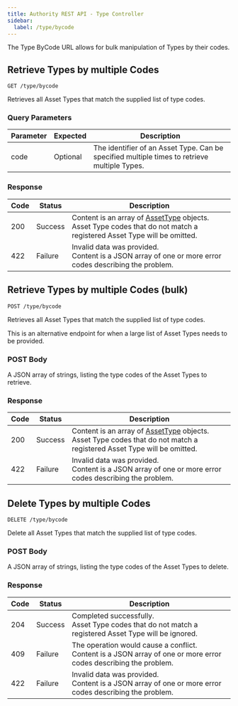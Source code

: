 ```yaml
---
title: Authority REST API - Type Controller
sidebar:
  label: /type/bycode
---
```


The Type ByCode URL allows for bulk manipulation of Types by their codes. 

## Retrieve Types by multiple Codes

`GET /type/bycode`

Retrieves all Asset Types that match the supplied list of type codes.

### Query Parameters

| Parameter | Expected | Description |
|-----------|----------|-------------|
| code      | Optional | The identifier of an Asset Type. Can be specified multiple times to retrieve multiple Types. |

### Response

| Code | Status  | Description |
|------|---------|-------------|
| 200  | Success | Content is an array of [AssetType](../../proto/authority/#assettype) objects.<br>Asset Type codes that do not match a registered Asset Type will be omitted.|
| 422  | Failure | Invalid data was provided.<br>Content is a JSON array of one or more error codes describing the problem. |

## Retrieve Types by multiple Codes (bulk)

`POST /type/bycode`

Retrieves all Asset Types that match the supplied list of type codes.

This is an alternative endpoint for when a large list of Asset Types needs to be provided.

### POST Body

A JSON array of strings, listing the type codes of the Asset Types to retrieve.

### Response

| Code | Status  | Description |
|------|---------|-------------|
| 200  | Success | Content is an array of [AssetType](../../proto/authority/#assettype) objects.<br>Asset Type codes that do not match a registered Asset Type will be omitted.|
| 422  | Failure | Invalid data was provided.<br>Content is a JSON array of one or more error codes describing the problem. |

## Delete Types by multiple Codes

`DELETE /type/bycode`

Delete all Asset Types that match the supplied list of type codes.

### POST Body

A JSON array of strings, listing the type codes of the Asset Types to delete.

### Response

| Code | Status  | Description |
|------|---------|-------------|
| 204  | Success | Completed successfully.<br>Asset Type codes that do not match a registered Asset Type will be ignored. |
| 409  | Failure | The operation would cause a conflict.<br>Content is a JSON array of one or more error codes describing the problem. |
| 422  | Failure | Invalid data was provided.<br>Content is a JSON array of one or more error codes describing the problem. |
